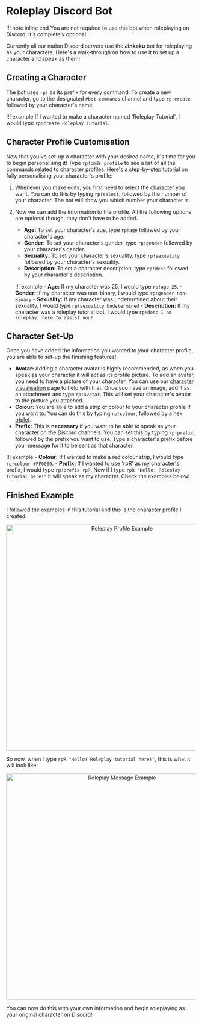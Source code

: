 # Roleplay Discord Bot


!!! note inline end
    You are not required to use this bot when roleplaying on Discord, it's completely optional.

Currently all our nation Discord servers use the **Jinkaku** bot for roleplaying as your characters. Here's a walk-through on how to use it to set up a character and speak as them! 


## Creating a Character

The bot uses `rp!` as its prefix for every command. To create a new character, go to the designated `#bot-commands` channel and type `rp!create` followed by your character's name.

!!! example
    If I wanted to make a character named 'Roleplay Tutorial', I would type `rp!create Roleplay Tutorial`.


## Character Profile Customisation

Now that you've set-up a character with your desired name, it's time for you to begin personalising it! Type `rp!cmds profile` to see a list of all the commands related to character profiles. Here's a step-by-step tutorial on fully personalising your character's profile:

1. Whenever you make edits, you first need to select the character you want. You can do this by typing `rp!select`, followed by the number of your character. The bot will show you which number your character is.    

2. Now we can add the information to the profile. All the following options are optional though, they don't have to be added.
    - **Age:** To set your character's age, type `rp!age` followed by your character's age.
    - **Gender:** To set your character's gender, type `rp!gender` followed by your character's gender.
    - **Sexuality:** To set your character's sexuality, type `rp!sexuality` followed by your character's sexuality.
    - **Description:** To set a character description, type `rp!desc` followed by your character's description.

    !!! example
        - **Age:** If my character was 25, I would type `rp!age 25`.
        - **Gender:** If my character was non-binary, I would type `rp!gender Non-Binary`
        - **Sexuality:** If my character was undetermined about their sexuality, I would type `rp!sexuality Undetermined`
        - **Description:** If my character was a roleplay tutorial bot, I would type `rp!desc I am roleplay, here to assist you!`


## Character Set-Up

Once you have added the information you wanted to your character profile, you are able to set-up the finishing features!

- **Avatar:** Adding a character avatar is highly recommended, as when you speak as your character it will act as its profile picture. To add an avatar, you need to have a picture of your character. You can use our <a href="https://www.rokucraft.com/forum/m/24336306/viewthread/33082915-character-visualization" target="_blank">character visualisation</a> page to help with that. Once you have an image, add it as an attachment and type `rp!avatar`. This will set your character's avatar to the picture you attached.
- **Colour:** You are able to add a strip of colour to your character profile if you want to. You can do this by typing `rp!colour`, followed by a <a href="https://htmlcolorcodes.com/color-picker/" target="_blank">hex triplet</a>.
- **Prefix:** This is **necessary** if you want to be able to speak as your character on the Discord channels. You can set this by typing `rp!prefix`, followed by the prefix you want to use. Type a character's prefix before your message for it to be sent as that character.

!!! example
    - **Colour:** If I wanted to make a red colour strip, I would type `rp!colour #FF0000`.
    - **Prefix:** If I wanted to use 'rpR' as my character's prefix, I would type `rp!prefix rpR`. Now if I type `rpR "Hello! Roleplay tutorial here!"` it will speak as my character. Check the examples below!


## Finished Example

I followed the examples in this tutorial and this is the character profile I created:

<p align=center><img src="https://user-images.githubusercontent.com/73945068/114601378-5a0c2800-9c8d-11eb-8a36-2219adad6f49.jpg" alt="Roleplay Profile Example"
     width="600"></p>

So now, when I type `rpR "Hello! Roleplay tutorial here!"`, this is what it will look like!

<p align=center><img src="https://user-images.githubusercontent.com/73945068/114601384-5aa4be80-9c8d-11eb-88cf-40ca5e42a9f8.jpg" alt="Roleplay Message Example"
     width="600"></p>

You can now do this with your own information and begin roleplaying as your original character on Discord!
